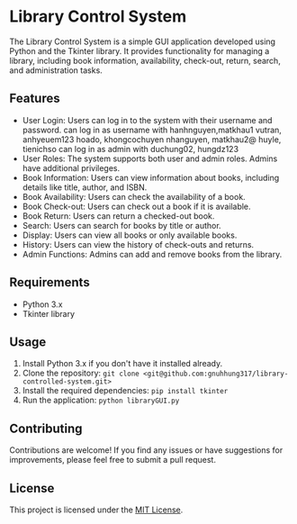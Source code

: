 # Library Control System

The Library Control System is a simple GUI application developed using Python and the Tkinter library. It provides functionality for managing a library, including book information, availability, check-out, return, search, and administration tasks.

## Features

- User Login: Users can log in to the system with their username and password.
    can log in as username with
    hanhnguyen,matkhau1
    vutran, anhyeuem123
    hoado, khongcochuyen
    nhanguyen, matkhau2@
    huyle, tienichso
    can log in as admin with
    duchung02, hungdz123
- User Roles: The system supports both user and admin roles. Admins have additional privileges.
- Book Information: Users can view information about books, including details like title, author, and ISBN.
- Book Availability: Users can check the availability of a book.
- Book Check-out: Users can check out a book if it is available.
- Book Return: Users can return a checked-out book.
- Search: Users can search for books by title or author.
- Display: Users can view all books or only available books.
- History: Users can view the history of check-outs and returns.
- Admin Functions: Admins can add and remove books from the library.

## Requirements

- Python 3.x
- Tkinter library

## Usage

1. Install Python 3.x if you don't have it installed already.
2. Clone the repository: `git clone <git@github.com:gnuhhung317/library-controlled-system.git>`
3. Install the required dependencies: `pip install tkinter`
4. Run the application: `python libraryGUI.py`

## Contributing

Contributions are welcome! If you find any issues or have suggestions for improvements, please feel free to submit a pull request.

## License

This project is licensed under the [MIT License](LICENSE).



